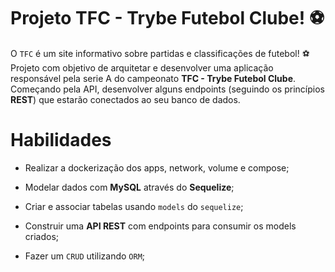 # Projeto TFC - Trybe Futebol Clube! ⚽️

O `TFC` é um site informativo sobre partidas e classificações de futebol! ⚽️
Projeto com objetivo de arquitetar e desenvolver uma aplicação responsável pela serie A do campeonato **TFC - Trybe Futebol Clube**. Começando pela API, desenvolver alguns endpoints (seguindo os princípios **REST**) que estarão conectados ao seu banco de dados.

# Habilidades

- Realizar a dockerização dos apps, network, volume e compose;

- Modelar dados com **MySQL** através do **Sequelize**;

- Criar e associar tabelas usando `models` do `sequelize`;

- Construir uma **API REST** com endpoints para consumir os models criados;

- Fazer um `CRUD` utilizando `ORM`;

